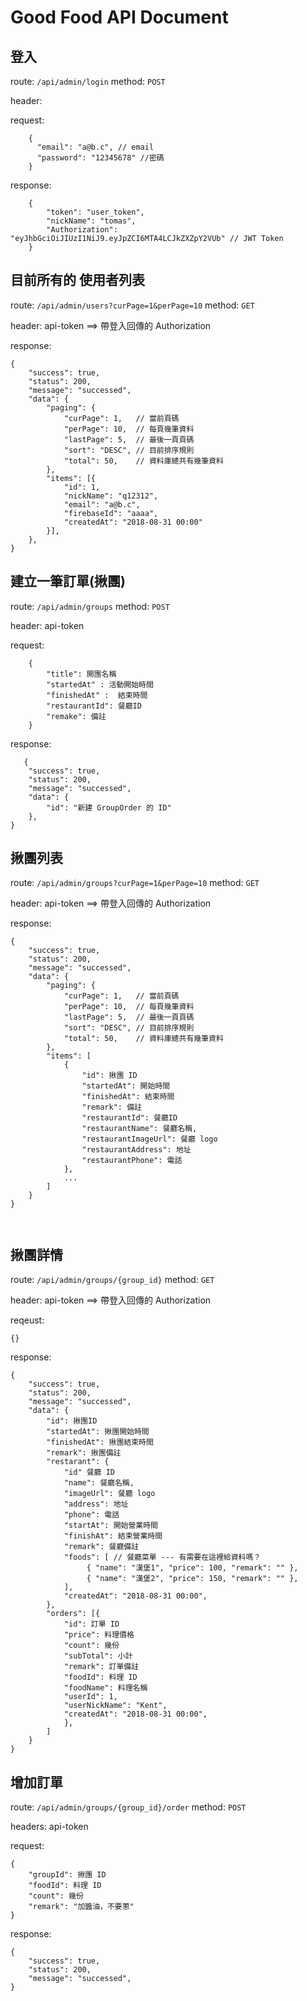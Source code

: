 # Good Food API Document

## 登入

route: `/api/admin/login`
method: `POST`

header: 

request:

```json=
    {
      "email": "a@b.c", // email
      "password": "12345678" //密碼
    }
```

response:
    
```json=
    {
        "token": "user_token",
        "nickName": "tomas",
        "Authorization": "eyJhbGciOiJIUzI1NiJ9.eyJpZCI6MTA4LCJkZXZpY2VUb" // JWT Token
    }
```

## 目前所有的 使用者列表
route: `/api/admin/users?curPage=1&perPage=10`
method: `GET`

header:
    api-token ==> 帶登入回傳的 Authorization

response:
```json=
{
    "success": true,
    "status": 200,
    "message": "successed",
    "data": {
        "paging": {
            "curPage": 1,   // 當前頁碼
            "perPage": 10,  // 每頁幾筆資料
            "lastPage": 5,  // 最後一頁頁碼
            "sort": "DESC", // 目前排序規則
            "total": 50,    // 資料庫總共有幾筆資料
        },
        "items": [{
            "id": 1,
            "nickName": "q12312",
            "email": "a@b.c",
            "firebaseId": "aaaa",
            "createdAt": "2018-08-31 00:00"
        }],
    },
}
```

## 建立一筆訂單(揪團)

route: `/api/admin/groups`
method: `POST`

header:
  api-token

request:
```json=
    {
        "title": 開團名稱
        "startedAt" : 活動開始時間
        "finishedAt" :  結束時間
        "restaurantId": 餐廳ID
        "remake": 備註
    }
```

response:
```json=
   {
    "success": true,
    "status": 200,
    "message": "successed",
    "data": {
        "id": "新建 GroupOrder 的 ID"
    },
}
```
## 揪團列表

route: `/api/admin/groups?curPage=1&perPage=10`
method: `GET`

header:
    api-token ==> 帶登入回傳的 Authorization


response:
```json=
{
    "success": true,
    "status": 200,
    "message": "successed",
    "data": {
        "paging": {
            "curPage": 1,   // 當前頁碼
            "perPage": 10,  // 每頁幾筆資料
            "lastPage": 5,  // 最後一頁頁碼
            "sort": "DESC", // 目前排序規則
            "total": 50,    // 資料庫總共有幾筆資料
        },
        "items": [
            {
                "id": 揪團 ID
                "startedAt": 開始時間
                "finishedAt": 結束時間
                "remark": 備註
                "restaurantId": 餐廳ID
                "restaurantName": 餐廳名稱,
                "restaurantImageUrl": 餐廳 logo
                "restaurantAddress": 地址
                "restaurantPhone": 電話
            },
            ...
        ]
    }
}

   
```

## 揪團詳情
route: `/api/admin/groups/{group_id}`
method: `GET`

header:
    api-token ==> 帶登入回傳的 Authorization
    
reqeust:
```json=
{}
```

response:
```json=
{
    "success": true,
    "status": 200,
    "message": "successed",
    "data": {
        "id": 揪團ID
        "startedAt": 揪團開始時間
        "finishedAt": 揪團結束時間
        "remark": 揪團備註
        "restarant": {
            "id" 餐廳 ID
            "name": 餐廳名稱,
            "imageUrl": 餐廳 logo
            "address": 地址
            "phone": 電話
            "startAt": 開始營業時間
            "finishAt": 結束營業時間
            "remark": 餐廳備註   
            "foods": [ // 餐廳菜單 --- 有需要在這裡給資料嗎？
                 { "name": "漢堡1", "price": 100, "remark": "" },
                 { "name": "漢堡2", "price": 150, "remark": "" },
            ],
            "createdAt": "2018-08-31 00:00",
        },
        "orders": [{
            "id": 訂單 ID
            "price": 料理價格
            "count": 幾份
            "subTotal": 小計
            "remark": 訂單備註
            "foodId": 料理 ID
            "foodName": 料理名稱
            "userId": 1, 
            "userNickName": "Kent",
            "createdAt": "2018-08-31 00:00",
            },
        ]
    }
}
```

## 增加訂單
route: `/api/admin/groups/{group_id}/order`
method: `POST`

headers:
    api-token

request:
```json=
{
    "groupId": 揪團 ID
    "foodId": 料理 ID
    "count": 幾份
    "remark": "加醬油，不要蔥"
}
```

response:
```json=
{
    "success": true,
    "status": 200,
    "message": "successed",
}
```
